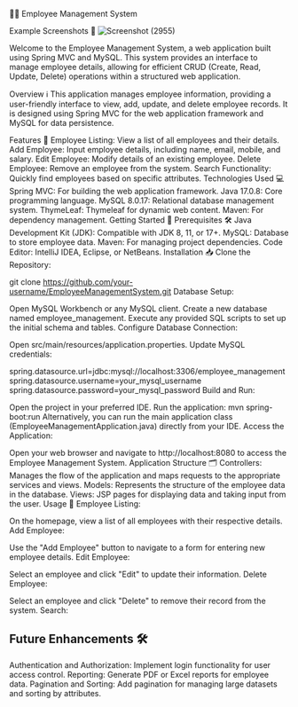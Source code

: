🧑‍💼 Employee Management System

Example Screenshots 📸
![Screenshot (2955)](https://github.com/user-attachments/assets/8dd9f611-339a-4bc2-97c1-e63cd89ca9e5)

Welcome to the Employee Management System, a web application built using Spring MVC and MySQL. This system provides an interface to manage employee details, allowing for efficient CRUD (Create, Read, Update, Delete) operations within a structured web application.

Overview ℹ️
This application manages employee information, providing a user-friendly interface to view, add, update, and delete employee records. It is designed using Spring MVC for the web application framework and MySQL for data persistence.

Features 🌟
Employee Listing: View a list of all employees and their details.
Add Employee: Input employee details, including name, email, mobile, and salary.
Edit Employee: Modify details of an existing employee.
Delete Employee: Remove an employee from the system.
Search Functionality: Quickly find employees based on specific attributes.
Technologies Used 💻
Spring MVC: For building the web application framework.
Java 17.0.8: Core programming language.
MySQL 8.0.17: Relational database management system.
ThymeLeaf: Thymeleaf for dynamic web content.
Maven: For dependency management.
Getting Started 🚀
Prerequisites 🛠️
Java Development Kit (JDK): Compatible with JDK 8, 11, or 17+.
MySQL: Database to store employee data.
Maven: For managing project dependencies.
Code Editor: IntelliJ IDEA, Eclipse, or NetBeans.
Installation 📥
Clone the Repository:

git clone https://github.com/your-username/EmployeeManagementSystem.git
Database Setup:

Open MySQL Workbench or any MySQL client.
Create a new database named employee_management.
Execute any provided SQL scripts to set up the initial schema and tables.
Configure Database Connection:

Open src/main/resources/application.properties.
Update MySQL credentials:

spring.datasource.url=jdbc:mysql://localhost:3306/employee_management
spring.datasource.username=your_mysql_username
spring.datasource.password=your_mysql_password
Build and Run:

Open the project in your preferred IDE.
Run the application:
mvn spring-boot:run
Alternatively, you can run the main application class (EmployeeManagementApplication.java) directly from your IDE.
Access the Application:

Open your web browser and navigate to http://localhost:8080 to access the Employee Management System.
Application Structure 🗂️
Controllers: Manages the flow of the application and maps requests to the appropriate services and views.
Models: Represents the structure of the employee data in the database.
Views: JSP pages for displaying data and taking input from the user.
Usage 🚀
Employee Listing:

On the homepage, view a list of all employees with their respective details.
Add Employee:

Use the "Add Employee" button to navigate to a form for entering new employee details.
Edit Employee:

Select an employee and click "Edit" to update their information.
Delete Employee:

Select an employee and click "Delete" to remove their record from the system.
Search:



## Future Enhancements 🛠️
Authentication and Authorization: Implement login functionality for user access control.
Reporting: Generate PDF or Excel reports for employee data.
Pagination and Sorting: Add pagination for managing large datasets and sorting by attributes.
